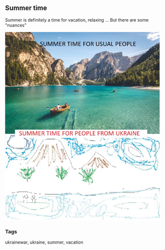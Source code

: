 ## Summer time
Summer is definitely a time for vacation, relaxing ...
But there are some "nuances"

<img src="./Images/SummerTime.jpg" alt="SummerTime" />

### Tags
ukrainewar, ukraine, summer, vacation